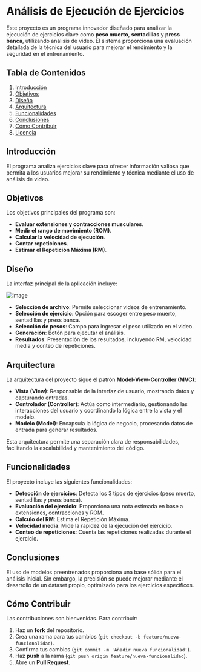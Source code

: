 # Análisis de Ejecución de Ejercicios

Este proyecto es un programa innovador diseñado para analizar la ejecución de ejercicios clave como **peso muerto**, **sentadillas** y **press banca**, utilizando análisis de video. El sistema proporciona una evaluación detallada de la técnica del usuario para mejorar el rendimiento y la seguridad en el entrenamiento.

## Tabla de Contenidos

1. [Introducción](#introducción)
2. [Objetivos](#objetivos)
3. [Diseño](#diseño)
4. [Arquitectura](#arquitectura)
5. [Funcionalidades](#funcionalidades)
6. [Conclusiones](#conclusiones)
7. [Cómo Contribuir](#cómo-contribuir)
8. [Licencia](#licencia)

## Introducción

El programa analiza ejercicios clave para ofrecer información valiosa que permita a los usuarios mejorar su rendimiento y técnica mediante el uso de análisis de video.

## Objetivos

Los objetivos principales del programa son:

- **Evaluar extensiones y contracciones musculares**.
- **Medir el rango de movimiento (ROM)**.
- **Calcular la velocidad de ejecución**.
- **Contar repeticiones**.
- **Estimar el Repetición Máxima (RM)**.

## Diseño

La interfaz principal de la aplicación incluye:

![image](https://github.com/user-attachments/assets/506c2263-8417-402b-a462-73b2a719f880)

- **Selección de archivo**: Permite seleccionar videos de entrenamiento.
- **Selección de ejercicio**: Opción para escoger entre peso muerto, sentadillas y press banca.
- **Selección de pesos**: Campo para ingresar el peso utilizado en el video.
- **Generación**: Botón para ejecutar el análisis.
- **Resultados**: Presentación de los resultados, incluyendo RM, velocidad media y conteo de repeticiones.

## Arquitectura

La arquitectura del proyecto sigue el patrón **Model-View-Controller (MVC)**:

- **Vista (View)**: Responsable de la interfaz de usuario, mostrando datos y capturando entradas.
- **Controlador (Controller)**: Actúa como intermediario, gestionando las interacciones del usuario y coordinando la lógica entre la vista y el modelo.
- **Modelo (Model)**: Encapsula la lógica de negocio, procesando datos de entrada para generar resultados.

Esta arquitectura permite una separación clara de responsabilidades, facilitando la escalabilidad y mantenimiento del código.

## Funcionalidades

El proyecto incluye las siguientes funcionalidades:

- **Detección de ejercicios**: Detecta los 3 tipos de ejercicios (peso muerto, sentadillas y press banca).
- **Evaluación del ejercicio**: Proporciona una nota estimada en base a extensiones, contracciones y ROM.
- **Cálculo del RM**: Estima el Repetición Máxima.
- **Velocidad media**: Mide la rapidez de la ejecución del ejercicio.
- **Conteo de repeticiones**: Cuenta las repeticiones realizadas durante el ejercicio.

## Conclusiones

El uso de modelos preentrenados proporciona una base sólida para el análisis inicial. Sin embargo, la precisión se puede mejorar mediante el desarrollo de un dataset propio, optimizado para los ejercicios específicos.

## Cómo Contribuir

Las contribuciones son bienvenidas. Para contribuir:

1. Haz un **fork** del repositorio.
2. Crea una rama para tus cambios (`git checkout -b feature/nueva-funcionalidad`).
3. Confirma tus cambios (`git commit -m 'Añadir nueva funcionalidad'`).
4. Haz **push** a la rama (`git push origin feature/nueva-funcionalidad`).
5. Abre un **Pull Request**.

